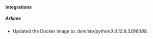 
#### Integrations

##### Arkime

- Updated the Docker image to: *demisto/python3:3.12.8.3296088*.

